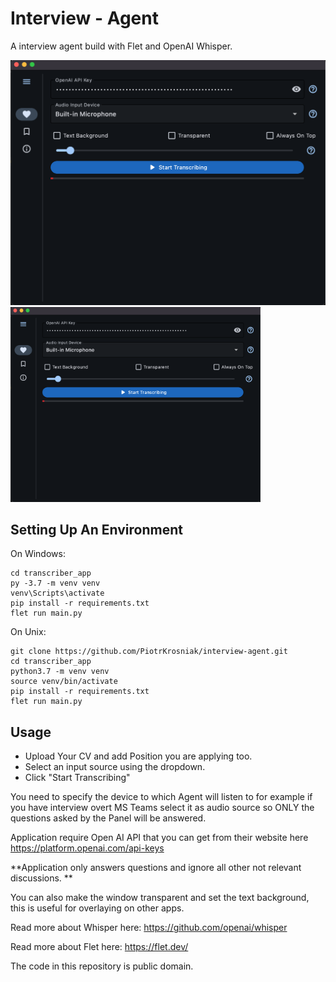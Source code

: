 # Interview - Agent 

A interview agent build with Flet and OpenAI Whisper.

![Screenshot](screenshot.png)
<img src="screenshot.png" alt="Description" width="400">


## Setting Up An Environment
On Windows:
```
cd transcriber_app
py -3.7 -m venv venv
venv\Scripts\activate
pip install -r requirements.txt
flet run main.py
```
On Unix:
```
git clone https://github.com/PiotrKrosniak/interview-agent.git
cd transcriber_app
python3.7 -m venv venv
source venv/bin/activate
pip install -r requirements.txt
flet run main.py
```


## Usage
* Upload Your CV and add Position you are applying too. 
* Select an input source using the dropdown.
* Click "Start Transcribing"

You need to specify the device to which Agent will listen to for example if you have interview overt MS Teams select it as audio source so ONLY the questions asked by the Panel will be answered. 

Application require Open AI API that you can get from their website here https://platform.openai.com/api-keys

**Application only answers questions and ignore all other not relevant discussions. **

You can also make the window transparent and set the text background, this is useful for overlaying on other apps. 



Read more about Whisper here: https://github.com/openai/whisper

Read more about Flet here: https://flet.dev/

The code in this repository is public domain.
